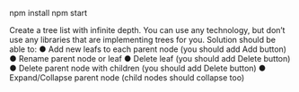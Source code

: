 npm install
npm start

Create a tree list with infinite depth.
You can use any technology, but don’t use any libraries that are implementing
trees for you.
Solution should be able to:
● Add new leafs to each parent node (you should add Add button)
● Rename parent node or leaf
● Delete leaf (you should add Delete button)
● Delete parent node with children (you should add Delete button)
● Expand/Collapse parent node (child nodes should collapse too)